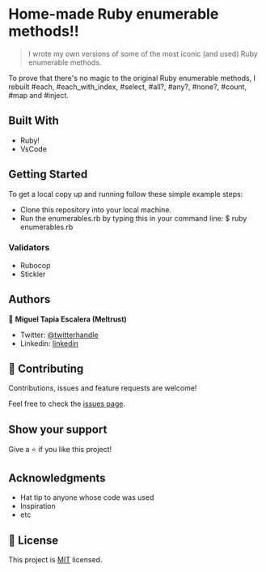 # Home-made Ruby enumerable methods!!

> I wrote my own versions of some of the most iconic (and used) Ruby enumerable methods.

To prove that there's no magic to the original Ruby enumerable methods, I rebuilt #each, #each_with_index, #select, #all?, #any?, #none?, #count, #map and #inject.

## Built With

- Ruby!
- VsCode

## Getting Started

To get a local copy up and running follow these simple example steps:

- Clone this repository into your local machine.
- Run the enumerables.rb by typing this in your command line:
$ ruby enumerables.rb


### Validators

- Rubocop
- Stickler

## Authors

👤 **Miguel Tapia Escalera (Meltrust)**

- Twitter: [@twitterhandle](https://twitter.com/twitterhandle)
- Linkedin: [linkedin](https://www.linkedin.com/in/meltrust/)


## 🤝 Contributing

Contributions, issues and feature requests are welcome!

Feel free to check the [issues page](issues/).

## Show your support

Give a ⭐️ if you like this project!

## Acknowledgments

- Hat tip to anyone whose code was used
- Inspiration
- etc

## 📝 License

This project is [MIT](lic.url) licensed.
